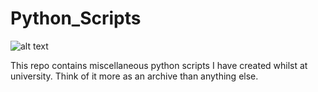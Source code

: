 # Python_Scripts

![alt text](https://octodex.github.com/images/pythocat.png)

This repo contains miscellaneous python scripts I have created whilst at university. Think of it more as an archive than anything else.
